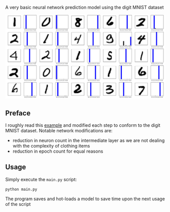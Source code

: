 A very basic neural network prediction model using the digit MNIST dataset

![Plotting](img/screenshot.png)

## Preface
I roughly read this [example](https://www.tensorflow.org/tutorials/keras/classification) and modified each step to conform to the digit MNIST dataset.
Notable network modifications are:
* reduction in neuron count in the intermediate layer as we are not dealing with the complexity of clothing items
* reduction in epoch count for equal reasons

## Usage
Simply execute the `main.py` script:
```
python main.py
```

The program saves and hot-loads a model to save time upon the next usage of the script
